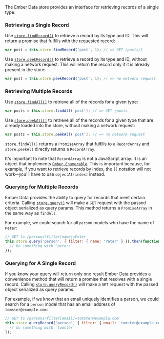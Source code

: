 The Ember Data store provides an interface for retrieving records of a single
type.

### Retrieving a Single Record

Use [`store.findRecord()`](http://emberjs.com/api/data/classes/DS.Store.html#method_findRecord)
to retrieve a record by its type and ID. This will return a promise that
fulfills with the requested record:

```javascript
var post = this.store.findRecord('post', 1); // => GET /posts/1
```

Use [`store.peekRecord()`](http://emberjs.com/api/data/classes/DS.Store.html#method_peekRecord)
to retrieve a record by its type and ID, without making a network request.
This will return the record only if it is already present in the store:

```javascript
var post = this.store.peekRecord('post', 1); // => no network request
```

### Retrieving Multiple Records

Use [`store.findAll()`](http://emberjs.com/api/data/classes/DS.Store.html#method_findAll)
to retrieve all of the records for a given type:

```javascript
var posts = this.store.findAll('post'); // => GET /posts
```

Use [`store.peekAll()`](http://emberjs.com/api/data/classes/DS.Store.html#method_peekAll)
to retrieve all of the records for a given type that are already loaded into 
the store, without making a network request:

```javascript
var posts = this.store.peekAll('post'); // => no network request
```

`store.findAll()` returns a `PromiseArray` that fulfills to a
`RecordArray` and `store.peekAll` directly returns a `RecordArray`.

It's important to note that `RecordArray` is not a JavaScript array.  It is
an object that implements [`Ember.Enumerable`][1]. This is important because,
for example, if you want to retrieve records by index, the `[]` notation will
not work--you'll have to use `objectAt(index)` instead.

[1]: http://emberjs.com/api/classes/Ember.Enumerable.html

### Querying for Multiple Records

Ember Data provides the ability to query for records that meet certain criteria. Calling
[`store.query()`](http://emberjs.com/api/data/classes/DS.Store.html#method_query)
will make a `GET` request with the passed object serialized as query params. This method returns
a `PromiseArray` in the same way as `findAll`.

For example, we could search for all `person` models who have the name of
`Peter`:

```javascript
// GET to /persons?filter[name]=Peter
this.store.query('person', { filter: { name: 'Peter' } }).then(function(peters) {
  // Do something with `peters`
});
```

### Querying for A Single Record

If you know your query will return only one result Ember Data provides
a convenience method that will return a promise that resolves with a
single record. Calling
[`store.queryRecord()`](http://emberjs.com/api/data/classes/DS.Store.html#method_queryRecord)
will make a `GET` request with the passed object serialized as query params.

For example, if we know that an email uniquely identifies a person, we could search for a `person` model that has an email address of
`tomster@example.com`:

```javascript
// GET to /persons?filter[email]=tomster@example.com
this.store.queryRecord('person', { filter: { email: 'tomster@example.com' } }).then(function(tomster) {
  // do something with `tomster`
});
```
